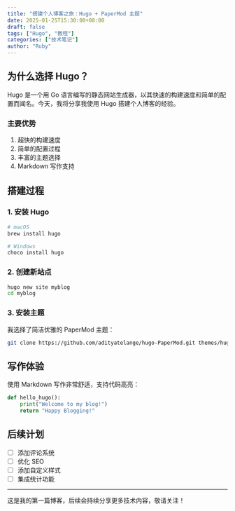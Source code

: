 ```yaml
---
title: "搭建个人博客之旅：Hugo + PaperMod 主题"
date: 2025-01-25T15:30:00+08:00
draft: false
tags: ["Hugo", "教程"]
categories: ["技术笔记"]
author: "Ruby"
---
```


## 为什么选择 Hugo？

Hugo 是一个用 Go 语言编写的静态网站生成器，以其快速的构建速度和简单的配置而闻名。今天，我将分享我使用 Hugo 搭建个人博客的经验。

### 主要优势

1. 超快的构建速度
2. 简单的配置过程
3. 丰富的主题选择
4. Markdown 写作支持

## 搭建过程

### 1. 安装 Hugo

```bash
# macOS
brew install hugo

# Windows
choco install hugo
```

### 2. 创建新站点

```bash
hugo new site myblog
cd myblog
```

### 3. 安装主题

我选择了简洁优雅的 PaperMod 主题：

```bash
git clone https://github.com/adityatelange/hugo-PaperMod.git themes/hugo-PaperMod
```

## 写作体验

使用 Markdown 写作非常舒适，支持代码高亮：

```python
def hello_hugo():
    print("Welcome to my blog!")
    return "Happy Blogging!"
```

## 后续计划

- [ ] 添加评论系统
- [ ] 优化 SEO
- [ ] 添加自定义样式
- [ ] 集成统计功能

---

这是我的第一篇博客，后续会持续分享更多技术内容，敬请关注！
